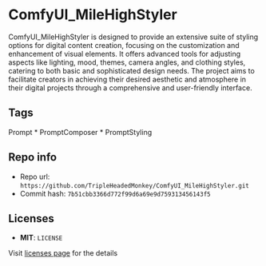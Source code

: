 # ComfyUI_MileHighStyler
ComfyUI_MileHighStyler is designed to provide an extensive suite of styling options for digital content creation, focusing on the customization and enhancement of visual elements. It offers advanced tools for adjusting aspects like lighting, mood, themes, camera angles, and clothing styles, catering to both basic and sophisticated design needs. The project aims to facilitate creators in achieving their desired aesthetic and atmosphere in their digital projects through a comprehensive and user-friendly interface.

## Tags
Prompt * PromptComposer * PromptStyling

## Repo info
- Repo url: `https://github.com/TripleHeadedMonkey/ComfyUI_MileHighStyler.git`
- Commit hash: `7b51cbb3366d772f99d6a69e9d759313456143f5`

## Licenses
- **MIT**: `LICENSE`

Visit [licenses page](licenses.md) for the details
